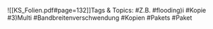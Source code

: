 
![[KS_Folien.pdf#page=132]]Tags & Topics:
   #Z.B.
   #flooding)i
   #Kopie
   #3)Multi
   #Bandbreitenverschwendung
   #Kopien
   #Pakets
   #Paket